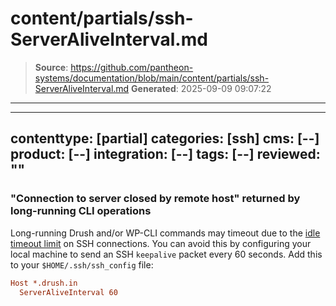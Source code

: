 # content/partials/ssh-ServerAliveInterval.md

> **Source**: https://github.com/pantheon-systems/documentation/blob/main/content/partials/ssh-ServerAliveInterval.md
> **Generated**: 2025-09-09 09:07:22

---

---
contenttype: [partial]
categories: [ssh]
cms: [--]
product: [--]
integration: [--]
tags: [--]
reviewed: ""
---

### "Connection to server closed by remote host" returned by long-running CLI operations
Long-running Drush and/or WP-CLI commands may timeout due to the [idle timeout limit](/timeouts) on SSH connections. You can avoid this by configuring your local machine to send an SSH `keepalive` packet every 60 seconds. Add this to your `$HOME/.ssh/ssh_config` file:

```ini
Host *.drush.in
  ServerAliveInterval 60
```

